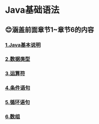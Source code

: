 # Java基础语法  
## 😊涵盖前面章节1~章节6的内容   
### [1.Java基本说明](章节1.md)   
### [2.数据类型](章节2.md)    
### [3.运算符](章节3.md)   
### [4.条件语句](章节4.md)    
### [5.循环语句](章节5.md)   
### [6.数组](章节6.md)   
  
